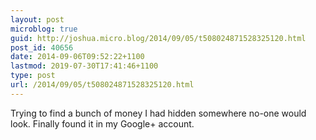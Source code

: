 ```yaml
---
layout: post
microblog: true
guid: http://joshua.micro.blog/2014/09/05/t508024871528325120.html
post_id: 40656
date: 2014-09-06T09:52:22+1100
lastmod: 2019-07-30T17:41:46+1100
type: post
url: /2014/09/05/t508024871528325120.html
---
```

Trying to find a bunch of money I had hidden somewhere no-one would look. Finally found it in my Google+ account.
